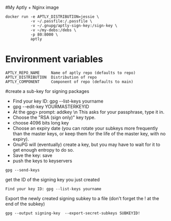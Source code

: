 #My Aptly + Nginx image
```
docker run -e APTLY_DISTRIBUTION=jessie \
           -v ~/.passfile:/.passfile \
           -v ~/.gnupg/aptly-sign-key:/sign-key \
           -v ~/my-debs:/debs \
           -p 80:8000 \
           aptly
```

# Environment variables
```
APTLY_REPO_NAME		Name of aptly repo (defaults to repo)
APTLY_DISTRIBUTION	Distribution of repo
APTLY_COMPONENT		Component of repo (defaults to main)

```

#create a sub-key for signing packages
* Find your key ID: gpg --list-keys yourname
* gpg --edit-key YOURMASTERKEYID
* At the gpg> prompt: addkey \n This asks for your passphrase, type it in. 
* Choose the "RSA (sign only)" key type. 
* choose 4096 bits long key
* Choose an expiry date (you can rotate your subkeys more frequently than the master keys, or keep them for the life of the master key, with no expiry). 
* GnuPG will (eventually) create a key, but you may have to wait for it to get enough entropy to do so. 
* Save the key: save
* push the keys to keyservers
```
gpg --send-keys
```
get the ID of the signing key you just created
```
Find your key ID: gpg --list-keys yourname
```
Export the newly created signing subkey to a file (don't forget the ! at the end of the subkey)
```
gpg --output signing-key  --export-secret-subkeys SUBKEYID!
```

